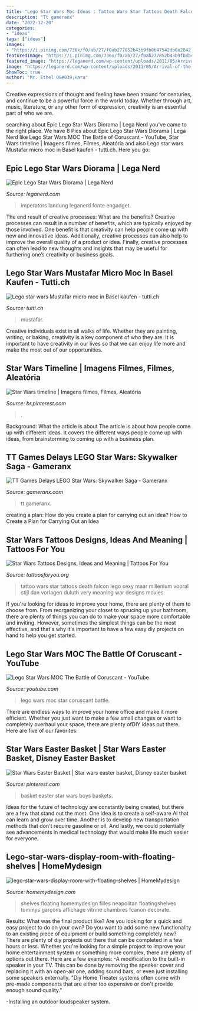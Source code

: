 ```yaml
---
title: "Lego Star Wars Moc Ideas : Tattoo Wars Star Tattoos Death Falcon Lego Sexy Maar Millenium Vooral Stijl Dan Vorlagen Duluth Very Meaning War Designs Movies"
description: "Tt gameranx"
date: "2022-12-20"
categories:
- "ideas"
tags: ["ideas"]
images:
- "https://i.pinimg.com/736x/f0/ab/27/f0ab277852b43b9fb8b47542db0a2842.jpg"
featuredImage: "https://i.pinimg.com/736x/f0/ab/27/f0ab277852b43b9fb8b47542db0a2842.jpg"
featured_image: "https://leganerd.com/wp-content/uploads/2011/05/Arrival-of-the-Emperor-4.jpeg"
image: "https://leganerd.com/wp-content/uploads/2011/05/Arrival-of-the-Emperor-4.jpeg"
ShowToc: true
author: "Mr. Ethel O&#039;Hara"
---
```



Creative expressions of thought and feeling have been around for centuries, and continue to be a powerful force in the world today. Whether through art, music, literature, or any other form of expression, creativity is an essential part of who we are.

	

		
searching about Epic Lego Star Wars Diorama | Lega Nerd you've came to the right place. We have 8 Pics about Epic Lego Star Wars Diorama | Lega Nerd like Lego Star Wars MOC The Battle of Coruscant - YouTube, Star Wars timeline | Imagens filmes, Filmes, Aleatória and also Lego star wars Mustafar micro moc in Basel kaufen - tutti.ch. Here you go:
		
    
## Epic Lego Star Wars Diorama | Lega Nerd

<img loading=lazy src="https://leganerd.com/wp-content/uploads/2011/05/Arrival-of-the-Emperor-4.jpeg" onerror="this.onerror=null;this.src='https://tse3.mm.bing.net/th?id=OIP.AgeQgnzrzJfHxDA2O-s8gQHaDv&amp;pid=15.1';" alt="Epic Lego Star Wars Diorama | Lega Nerd">

_Source: leganerd.com_

>imperators landung leganerd fonte engadget. 

	

The end result of creative processes: What are the benefits?
Creative processes can result in a number of benefits, which are typically enjoyed by those involved. One benefit is that creativity can help people come up with new and innovative ideas. Additionally, creative processes can also help to improve the overall quality of a product or idea. Finally, creative processes can often lead to new thoughts and insights that may be useful for furthering one’s creativity or business goals.

    
## Lego Star Wars Mustafar Micro Moc In Basel Kaufen - Tutti.ch

<img loading=lazy src="http://c.tutti.ch/big/9712322950.jpg" onerror="this.onerror=null;this.src='https://tse1.mm.bing.net/th?id=OIP.uBR_My8Mty4-SIp84DOMSwHaFj&amp;pid=15.1';" alt="Lego star wars Mustafar micro moc in Basel kaufen - tutti.ch">

_Source: tutti.ch_

>mustafar. 

	

Creative individuals exist in all walks of life. Whether they are painting, writing, or baking, creativity is a key component of who they are. It is important to have creativity in our lives so that we can enjoy life more and make the most out of our opportunities.

    
## Star Wars Timeline | Imagens Filmes, Filmes, Aleatória

<img loading=lazy src="https://i.pinimg.com/736x/f0/ab/27/f0ab277852b43b9fb8b47542db0a2842.jpg" onerror="this.onerror=null;this.src='https://tse3.mm.bing.net/th?id=OIP.FnTeymVnXzfCDXyqBa_AKAHaNK&amp;pid=15.1';" alt="Star Wars timeline | Imagens filmes, Filmes, Aleatória">

_Source: br.pinterest.com_

>. 

	

Background: What the article is about
The article is about how people come up with different ideas. It covers the different ways people come up with ideas, from brainstorming to coming up with a business plan.

    
## TT Games Delays LEGO Star Wars: Skywalker Saga - Gameranx

<img loading=lazy src="https://gameranx.com/wp-content/uploads/2021/01/lego-star-wars-1.jpg" onerror="this.onerror=null;this.src='https://tse3.mm.bing.net/th?id=OIP.tcLOcmW8HgkJ5G-LgCnwzAHaEK&amp;pid=15.1';" alt="TT Games Delays LEGO Star Wars: Skywalker Saga - Gameranx">

_Source: gameranx.com_

>tt gameranx. 

	

creating a plan: How do you create a plan for carrying out an idea?
How to Create a Plan for Carrying Out an Idea

    
## Star Wars Tattoos Designs, Ideas And Meaning | Tattoos For You

<img loading=lazy src="https://www.tattoosforyou.org/wp-content/uploads/2016/05/Star-Wars-Tattoos-for-Women.jpg" onerror="this.onerror=null;this.src='https://tse1.mm.bing.net/th?id=OIP.KFi0A5cPzPc4Dg-v1b2AKgHaJZ&amp;pid=15.1';" alt="Star Wars Tattoos Designs, Ideas and Meaning | Tattoos For You">

_Source: tattoosforyou.org_

>tattoo wars star tattoos death falcon lego sexy maar millenium vooral stijl dan vorlagen duluth very meaning war designs movies. 

	

If you're looking for ideas to improve your home, there are plenty of them to choose from. From reorganizing your closet to sprucing up your bathroom, there are plenty of things you can do to make your space more comfortable and inviting. However, sometimes the simplest things can be the most effective, and that's why it's important to have a few easy diy projects on hand to help you get started.

    
## Lego Star Wars MOC The Battle Of Coruscant - YouTube

<img loading=lazy src="https://i.ytimg.com/vi/_2C31aR6AEg/maxresdefault.jpg" onerror="this.onerror=null;this.src='https://tse2.mm.bing.net/th?id=OIP.L_Vz037YJAwQZ5KT9LxwPAHaEK&amp;pid=15.1';" alt="Lego Star Wars MOC The Battle of Coruscant - YouTube">

_Source: youtube.com_

>lego wars moc star coruscant battle. 

	

There are endless ways to improve your home office and make it more efficient. Whether you just want to make a few small changes or want to completely overhaul your space, there are plenty ofDIY ideas out there. Here are five of our favorites: 

    
## Star Wars Easter Basket | Star Wars Easter Basket, Disney Easter Basket

<img loading=lazy src="https://i.pinimg.com/736x/70/15/7c/70157c980c437aca11d4e47e1d54bb6b--star-wars-easter-basket-easter-baskets.jpg" onerror="this.onerror=null;this.src='https://tse2.mm.bing.net/th?id=OIP.KlGdYdXwnGFiiKyCl6iwGwHaJ3&amp;pid=15.1';" alt="Star Wars Easter Basket | Star wars easter basket, Disney easter basket">

_Source: pinterest.com_

>basket easter star wars boys baskets. 

	

Ideas for the future of technology are constantly being created, but there are a few that stand out the most. One idea is to create a self-aware AI that can learn and grow over time. Another is to develop new transportation methods that don't require gasoline or oil. And lastly, we could potentially see advancements in medical technology that would make life much easier for everyone.

    
## Lego-star-wars-display-room-with-floating-shelves | HomeMydesign

<img loading=lazy src="https://homemydesign.com/wp-content/uploads/2020/09/lego-star-wars-display-room-with-floating-shelves.jpg" onerror="this.onerror=null;this.src='https://tse2.mm.bing.net/th?id=OIP.ceB-mw-Yuq7R8OSh13wIxgHaLH&amp;pid=15.1';" alt="lego-star-wars-display-room-with-floating-shelves | HomeMydesign">

_Source: homemydesign.com_

>shelves floating homemydesign filles neapolitan floatingshelves tommys garçons affichage vitrine chambres fcanon decorate. 

	

Results: What was the final product like?
Are you looking for a quick and easy project to do on your own? Do you want to add some new functionality to an existing piece of equipment or build something completely new? There are plenty of diy projects out there that can be completed in a few hours or less. Whether you're looking for a simple project to improve your home entertainment system or something more complex, there are plenty of options out there. Here are a few examples: 
-A modification to the built-in speaker in your TV. This can be done by removing the speaker cover and replacing it with an open-air one, adding sound bars, or even just installing some speakers externally.
"Diy Home Theater systems often come with pre-made components that are either too expensive or don't provide enough sound quality."

-Installing an outdoor loudspeaker system.

